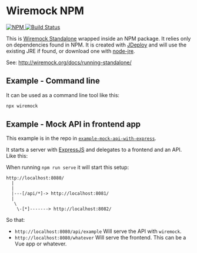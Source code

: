 # Wiremock NPM

[![NPM](https://img.shields.io/npm/v/wiremock.svg?style=flat-square) ](https://www.npmjs.com/package/wiremock)
[![Build Status](https://travis-ci.org/tomasbjerre/wiremock-npm.svg?branch=master)](https://travis-ci.org/tomasbjerre/wiremock-npm)

This is [Wiremock Standalone](http://wiremock.org/docs/running-standalone/) wrapped inside an NPM package. It relies only on dependencies found in NPM. It is created with [JDeploy](https://github.com/shannah/jdeploy) and will use the existing JRE if found, or download one with [node-jre](https://www.npmjs.com/package/node-jre).

See: http://wiremock.org/docs/running-standalone/

## Example - Command line

It can be used as a command line tool like this:

```bash
npx wiremock
```

## Example - Mock API in frontend app

This example is in the repo in [`example-mock-api-with-express`](/example-mock-api-with-express).

It starts a server with [ExpressJS](https://www.npmjs.com/package/expressjs) and delegates to a frontend and an API. Like this:

When running `npm run serve` it will start this setup:
```
http://localhost:8080/
  |
  |
  |---[/api/*]-> http://localhost:8081/
  |
   \
    \-[*]-------> http://localhost:8082/
```

So that:

 * `http://localhost:8080/api/example` Will serve the API with `wiremock`.
 * `http://localhost:8080/whatever` Will serve the frontend. This can be a Vue app or whatever.
